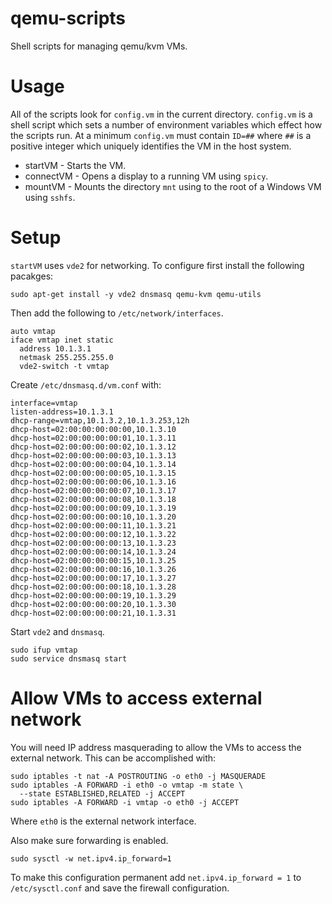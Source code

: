qemu-scripts
============
Shell scripts for managing qemu/kvm VMs.

# Usage

All of the scripts look for ``config.vm`` in the current directory.
``config.vm`` is a shell script which sets a number of environment variables
which effect how the scripts run.  At a minimum ``config.vm`` must contain
``ID=##`` where ``##`` is a positive integer which uniquely identifies the VM
in the host system.

 * startVM - Starts the VM.
 * connectVM - Opens a display to a running VM using ``spicy``.
 * mountVM - Mounts the directory ``mnt`` using to the root of a Windows VM
   using ``sshfs``.

# Setup

``startVM`` uses ``vde2`` for networking.  To configure first install the
following pacakges:

    sudo apt-get install -y vde2 dnsmasq qemu-kvm qemu-utils

Then add the following to ``/etc/network/interfaces``.

    auto vmtap
    iface vmtap inet static
      address 10.1.3.1
      netmask 255.255.255.0
      vde2-switch -t vmtap

Create ``/etc/dnsmasq.d/vm.conf`` with:

    interface=vmtap
    listen-address=10.1.3.1
    dhcp-range=vmtap,10.1.3.2,10.1.3.253,12h
    dhcp-host=02:00:00:00:00:00,10.1.3.10
    dhcp-host=02:00:00:00:00:01,10.1.3.11
    dhcp-host=02:00:00:00:00:02,10.1.3.12
    dhcp-host=02:00:00:00:00:03,10.1.3.13
    dhcp-host=02:00:00:00:00:04,10.1.3.14
    dhcp-host=02:00:00:00:00:05,10.1.3.15
    dhcp-host=02:00:00:00:00:06,10.1.3.16
    dhcp-host=02:00:00:00:00:07,10.1.3.17
    dhcp-host=02:00:00:00:00:08,10.1.3.18
    dhcp-host=02:00:00:00:00:09,10.1.3.19
    dhcp-host=02:00:00:00:00:10,10.1.3.20
    dhcp-host=02:00:00:00:00:11,10.1.3.21
    dhcp-host=02:00:00:00:00:12,10.1.3.22
    dhcp-host=02:00:00:00:00:13,10.1.3.23
    dhcp-host=02:00:00:00:00:14,10.1.3.24
    dhcp-host=02:00:00:00:00:15,10.1.3.25
    dhcp-host=02:00:00:00:00:16,10.1.3.26
    dhcp-host=02:00:00:00:00:17,10.1.3.27
    dhcp-host=02:00:00:00:00:18,10.1.3.28
    dhcp-host=02:00:00:00:00:19,10.1.3.29
    dhcp-host=02:00:00:00:00:20,10.1.3.30
    dhcp-host=02:00:00:00:00:21,10.1.3.31

Start ``vde2`` and ``dnsmasq``.

    sudo ifup vmtap
    sudo service dnsmasq start

# Allow VMs to access external network
You will need IP address masquerading to allow the VMs to access the external
network.  This can be accomplished with:

    sudo iptables -t nat -A POSTROUTING -o eth0 -j MASQUERADE
    sudo iptables -A FORWARD -i eth0 -o vmtap -m state \
      --state ESTABLISHED,RELATED -j ACCEPT
    sudo iptables -A FORWARD -i vmtap -o eth0 -j ACCEPT

Where ``eth0`` is the external network interface.

Also make sure forwarding is enabled.

    sudo sysctl -w net.ipv4.ip_forward=1

To make this configuration permanent add ``net.ipv4.ip_forward = 1`` to
``/etc/sysctl.conf`` and save the firewall configuration.
